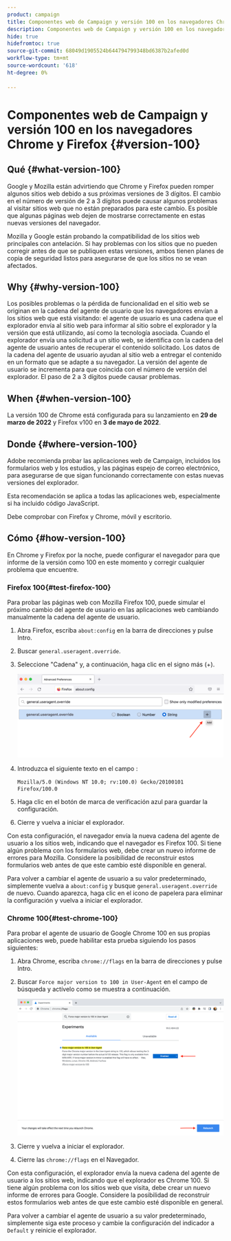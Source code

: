 ```yaml
---
product: campaign
title: Componentes web de Campaign y versión 100 en los navegadores Chrome y Firefox
description: Componentes web de Campaign y versión 100 en los navegadores Chrome y Firefox
hide: true
hidefromtoc: true
source-git-commit: 68049d1905524b644794799348bd6387b2afed0d
workflow-type: tm+mt
source-wordcount: '618'
ht-degree: 0%

---
```


# Componentes web de Campaign y versión 100 en los navegadores Chrome y Firefox {#version-100}

## Qué {#what-version-100}

Google y Mozilla están advirtiendo que Chrome y Firefox pueden romper algunos sitios web debido a sus próximas versiones de 3 dígitos.
El cambio en el número de versión de 2 a 3 dígitos puede causar algunos problemas al visitar sitios web que no están preparados para este cambio. Es posible que algunas páginas web dejen de mostrarse correctamente en estas nuevas versiones del navegador.

Mozilla y Google están probando la compatibilidad de los sitios web principales con antelación. Si hay problemas con los sitios que no pueden corregir antes de que se publiquen estas versiones, ambos tienen planes de copia de seguridad listos para asegurarse de que los sitios no se vean afectados.

## Why {#why-version-100}

Los posibles problemas o la pérdida de funcionalidad en el sitio web se originan en la cadena del agente de usuario que los navegadores envían a los sitios web que está visitando: el agente de usuario es una cadena que el explorador envía al sitio web para informar al sitio sobre el explorador y la versión que está utilizando, así como la tecnología asociada. Cuando el explorador envía una solicitud a un sitio web, se identifica con la cadena del agente de usuario antes de recuperar el contenido solicitado. Los datos de la cadena del agente de usuario ayudan al sitio web a entregar el contenido en un formato que se adapte a su navegador. La versión del agente de usuario se incrementa para que coincida con el número de versión del explorador. El paso de 2 a 3 dígitos puede causar problemas.

## When {#when-version-100}

La versión 100 de Chrome está configurada para su lanzamiento en **29 de marzo de 2022** y Firefox v100 en **3 de mayo de 2022**.

## Donde {#where-version-100}

Adobe recomienda probar las aplicaciones web de Campaign, incluidos los formularios web y los estudios, y las páginas espejo de correo electrónico, para asegurarse de que sigan funcionando correctamente con estas nuevas versiones del explorador.

Esta recomendación se aplica a todas las aplicaciones web, especialmente si ha incluido código JavaScript.

Debe comprobar con Firefox y Chrome, móvil y escritorio.

## Cómo {#how-version-100}

En Chrome y Firefox por la noche, puede configurar el navegador para que informe de la versión como 100 en este momento y corregir cualquier problema que encuentre.

### Firefox 100{#test-firefox-100}

Para probar las páginas web con Mozilla Firefox 100, puede simular el próximo cambio del agente de usuario en las aplicaciones web cambiando manualmente la cadena del agente de usuario.

1. Abra Firefox, escriba `about:config` en la barra de direcciones y pulse Intro.
1. Buscar `general.useragent.override`.
1. Seleccione &quot;Cadena&quot; y, a continuación, haga clic en el signo más (+).

   ![](assets/force-user-agent-firefox.png)

1. Introduzca el siguiente texto en el campo :

   ```
   Mozilla/5.0 (Windows NT 10.0; rv:100.0) Gecko/20100101 Firefox/100.0
   ```

1. Haga clic en el botón de marca de verificación azul para guardar la configuración.
1. Cierre y vuelva a iniciar el explorador.

Con esta configuración, el navegador envía la nueva cadena del agente de usuario a los sitios web, indicando que el navegador es Firefox 100. Si tiene algún problema con los formularios web, debe crear un nuevo informe de errores para Mozilla. Considere la posibilidad de reconstruir estos formularios web antes de que este cambio esté disponible en general.

Para volver a cambiar el agente de usuario a su valor predeterminado, simplemente vuelva a `about:config` y busque `general.useragent.override` de nuevo.  Cuando aparezca, haga clic en el icono de papelera para eliminar la configuración y vuelva a iniciar el explorador.

### Chrome 100{#test-chrome-100}

Para probar el agente de usuario de Google Chrome 100 en sus propias aplicaciones web, puede habilitar esta prueba siguiendo los pasos siguientes:

1. Abra Chrome, escriba `chrome://flags` en la barra de direcciones y pulse Intro.
1. Buscar `Force major version to 100 in User-Agent` en el campo de búsqueda y actívelo como se muestra a continuación.

   ![](assets/force-user-agent-chrome.png)

1. Cierre y vuelva a iniciar el explorador.
1. Cierre las `chrome://flags` en el Navegador.

Con esta configuración, el explorador envía la nueva cadena del agente de usuario a los sitios web, indicando que el explorador es Chrome 100. Si tiene algún problema con los sitios web que visita, debe crear un nuevo informe de errores para Google. Considere la posibilidad de reconstruir estos formularios web antes de que este cambio esté disponible en general.

Para volver a cambiar el agente de usuario a su valor predeterminado, simplemente siga este proceso y cambie la configuración del indicador a `Default` y reinicie el explorador.
